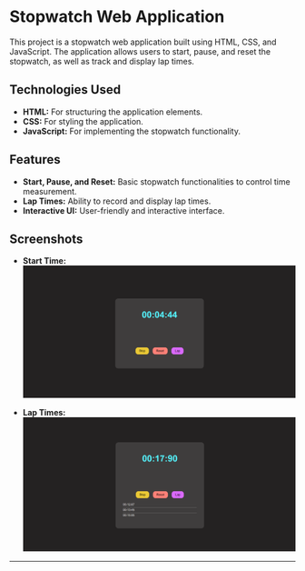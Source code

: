# Stopwatch Web Application

This project is a stopwatch web application built using HTML, CSS, and JavaScript. The application allows users to start, pause, and reset the stopwatch, as well as track and display lap times.

## Technologies Used

- **HTML:** For structuring the application elements.
- **CSS:** For styling the application.
- **JavaScript:** For implementing the stopwatch functionality.

## Features

- **Start, Pause, and Reset:** Basic stopwatch functionalities to control time measurement.
- **Lap Times:** Ability to record and display lap times.
- **Interactive UI:** User-friendly and interactive interface.

## Screenshots

- **Start Time:**
![Screen 1](images/screen1.jpg)

- **Lap Times:**
![Screen 2](images/screen2.jpg)

---
